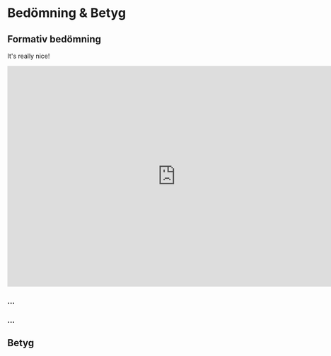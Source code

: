 # Bedömning & Betyg

## Formativ bedömning

It's really nice!

<iframe src="https://docs.google.com/forms/d/13KExITglXiOJHj7SK7WSw826-BbQrFp7chB6ty-eGi8/viewform?embedded=true" width="760" height="500" frameborder="0" marginheight="-100" marginwidth="-100" scrolling="no">Loading...</iframe>

### ...

### ...

## Betyg